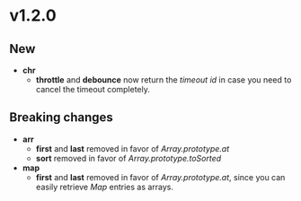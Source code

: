 # v1.2.0

## New

- **chr**
  - **throttle** and **debounce** now return the _timeout id_ in case you need to cancel the timeout
    completely.

## Breaking changes

- **arr**
  - **first** and **last** removed in favor of _Array.prototype.at_
  - **sort** removed in favor of _Array.prototype.toSorted_
- **map**
  - **first** and **last** removed in favor of _Array.prototype.at_, since you can easily retrieve
    _Map_ entries as arrays.
